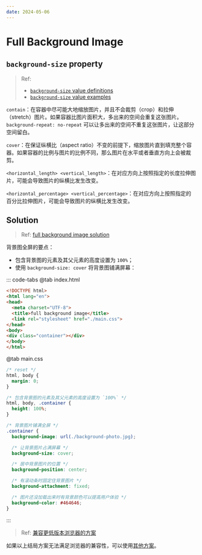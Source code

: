 ```yaml
---
date: 2024-05-06
---
```


# Full Background Image

## `background-size` property

> Ref: 
> - [`background-size` value definitions](https://developer.mozilla.org/en-US/docs/Web/CSS/background-size#values)
> - [`background-size` value examples](https://developer.mozilla.org/en-US/docs/Web/CSS/CSS_backgrounds_and_borders/Resizing_background_images)

`contain`：在容器中尽可能大地缩放图片，并且不会裁剪（crop）和拉伸（stretch）图片。如果容器比图片面积大，多出来的空间会重复这张图片。`background-repeat: no-repeat` 可以让多出来的空间不重复这张图片，让这部分空间留白。

`cover`：在保证纵横比（aspect ratio）不变的前提下，缩放图片直到填充整个容器。如果容器的比例与图片的比例不同，那么图片在水平或者垂直方向上会被裁剪。

`<horizontal_length> <vertical_length>`：在对应方向上按照指定的长度拉伸图片，可能会导致图片的纵横比发生改变。

`<horizontal_percentage> <vertical_percentage>`：在对应方向上按照指定的百分比拉伸图片，可能会导致图片的纵横比发生改变。

## Solution

> Ref: [full background image solution](https://www.webfx.com/blog/web-design/responsive-background-image/)

背景图全屏的要点：
- 包含背景图的元素及其父元素的高度设置为 `100%`；
- 使用 `background-size: cover` 将背景图铺满屏幕：

::: code-tabs
@tab index.html
```html
<!DOCTYPE html>
<html lang="en">
<head>
  <meta charset="UTF-8">
  <title>full background image</title>
  <link rel="stylesheet" href="./main.css">
</head>
<body>
<div class="container"></div>
</body>
</html>
```

@tab main.css
```css
/* reset */
html, body {
  margin: 0;
}

/* 包含背景图的元素及其父元素的高度设置为 `100%` */
html, body, .container {
  height: 100%;
}

/* 背景图片铺满全屏 */
.container {
  background-image: url(./background-photo.jpg);

  /* 让背景图片占满屏幕 */
  background-size: cover;

  /* 居中背景图片的位置 */
  background-position: center;

  /* 有滚动条时固定住背景图片 */
  background-attachment: fixed;

  /* 图片还没加载出来时有背景颜色可以提高用户体验 */
  background-color: #464646;
}
```
:::

> Ref: [兼容更低版本浏览器的方案](https://css-tricks.com/perfect-full-page-background-image/)

如果以上结局方案无法满足浏览器的兼容性，可以使用[其他方案](https://css-tricks.com/perfect-full-page-background-image/)。
